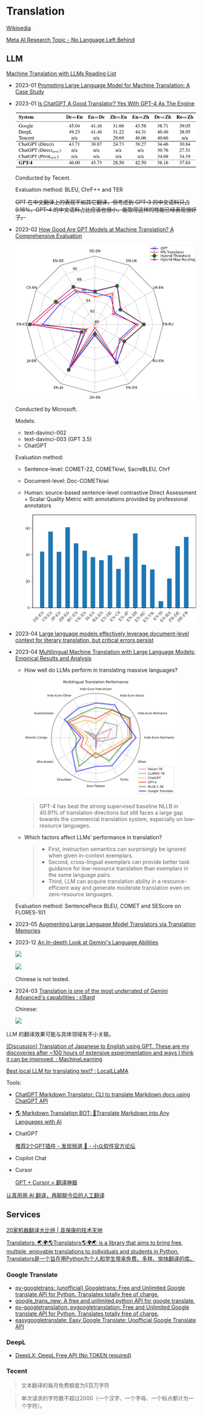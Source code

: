 # Translation
[Wikipedia](https://en.wikipedia.org/wiki/Machine_translation)

[Meta AI Research Topic - No Language Left Behind](https://ai.meta.com/research/no-language-left-behind/)

## LLM
[Machine Translation with LLMs Reading List](https://github.com/hsing-wang/Awesome-LLM-MT)

- 2023-01 [Prompting Large Language Model for Machine Translation: A Case Study](https://arxiv.org/abs/2301.07069)

- 2023-01 [Is ChatGPT A Good Translator? Yes With GPT-4 As The Engine](https://arxiv.org/abs/2301.08745)

  ![](images/README/2301.08745.png)

  Conducted by Tecent.

  Evaluation method: BLEU, ChrF++ and TER

  ~~GPT 在中文翻译上的表现不如其它翻译，但考虑到 GPT-3 的中文语料只占 0.16%，GPT-4 的中文语料占比应该也很小，能取得这样的性能已经表现很好了。~~

- 2023-02 [How Good Are GPT Models at Machine Translation? A Comprehensive Evaluation](https://arxiv.org/abs/2302.09210)

  ![](images/README/2302.09210.png)

  Conducted by Microsoft.

  Models:
  - text-davinci-002
  - text-davinci-003 (GPT 3.5)
  - ChatGPT

  Evaluation method:
  - Sentence-level: COMET-22, COMETkiwi, SacreBLEU, Chrf
  - Document-level: Doc-COMETkiwi
  - Human: source-based sentence-level contrastive Direct Assessment + Scalar Quality Metric with annotations provided by professional annotators

    ![GPT Win Rates (%) based on Item Scores per language pair.](images/README/2302.09210-human.png)

- 2023-04 [Large language models effectively leverage document-level context for literary translation, but critical errors persist](https://arxiv.org/abs/2304.03245)

- 2023-04 [Multilingual Machine Translation with Large Language Models: Empirical Results and Analysis](https://arxiv.org/abs/2304.04675)

  - How well do LLMs perform in translating massive languages?

    ![](images/README/2304.04675.png)

    > GPT-4 has beat the strong supervised baseline NLLB in 40.91% of translation directions but still faces a large gap towards the commercial translation system, especially on low-resource languages.

  - Which factors affect LLMs’ performance in translation?
  
    > - First, instruction semantics can surprisingly be ignored when given in-context exemplars.
    > - Second, cross-lingual exemplars can provide better task guidance for low-resource translation than exemplars in the same language pairs.
    > - Third, LLM can acquire translation ability in a resource-efficient way and generate moderate translation even on zero-resource languages.

  Evaluation method: SentencePiece BLEU, COMET and SEScore on FLORES-101

- 2023-05 [Augmenting Large Language Model Translators via Translation Memories](https://arxiv.org/abs/2305.17367)

- 2023-12 [An In-depth Look at Gemini's Language Abilities](https://arxiv.org/abs/2312.11444v2)

  ![](https://arxiv.org/html/2312.11444v2/extracted/5315019/figures/mt_bubble_final_sb.png)

  ![](https://arxiv.org/html/2312.11444v2/extracted/5315019/figures/mt_bubble_final_zero_sb.png)

  Chinese is not tested.

- 2024-03 [Translation is one of the most underrated of Gemini Advanced's capabilities : r/Bard](https://www.reddit.com/r/Bard/comments/1b8svx4/translation_is_one_of_the_most_underrated_of/)

  Chinese:

  ![](https://preview.redd.it/translation-is-one-of-the-most-underrated-of-gemini-v0-3np0qo9kpwmc1.jpeg?width=1984&format=pjpg&auto=webp&s=3538d34288ae249db5af827eca99d4178233e8a7)

LLM 的翻译效果可能与具体领域有不小关联。

[\[Discussion\] Translation of Japanese to English using GPT. These are my discoveries after ~100 hours of extensive experimentation and ways I think it can be improved. : MachineLearning](https://www.reddit.com/r/MachineLearning/comments/12pqqg6/discussion_translation_of_japanese_to_english/)

[Best local LLM for translating text? : LocalLLaMA](https://www.reddit.com/r/LocalLLaMA/comments/12o25ca/best_local_llm_for_translating_text/)

Tools:
- [ChatGPT Markdown Translator: CLI to translate Markdown docs using ChatGPT API](https://github.com/smikitky/chatgpt-md-translator)
- [🌎 Markdown Translation BOT: 💬Translate Markdown into Any Languages with AI](https://github.com/3ru/gpt-translate)
- ChatGPT

  [推荐2个GPT插件 - 发现频道 🔎 - 小众软件官方论坛](https://meta.appinn.net/t/topic/45964)
- Copilot Chat
- Cursor

  [GPT + Cursor = 翻译神器](https://iriszhang.club/gpt-cursor)

[认真用用 AI 翻译，再聊聊今后的人工翻译](https://mp.weixin.qq.com/s/Qi7iUUoNw_1bW9JTXyvakQ)

## Services
[20家机器翻译大比拼 | 袁保康的技术天地](https://kangear.github.io/cloud/2022/03/18/cloud-translate-price.html)

[Translators: 🌏🌍🌎Translators🌎🌍🌏 is a library that aims to bring free, multiple, enjoyable translations to individuals and students in Python. Translators是一个旨在用Python为个人和学生带来免费、多样、愉快翻译的库。](https://github.com/UlionTse/translators)

### Google Translate
- [py-googletrans: (unofficial) Googletrans: Free and Unlimited Google translate API for Python. Translates totally free of charge.](https://github.com/ssut/py-googletrans)
- [google\_trans\_new: A free and unlimited python API for google translate.](https://github.com/lushan88a/google_trans_new)
- [py-googletranslation: pygoogletranslation: Free and Unlimited Google translate API for Python. Translates totally free of charge.](https://github.com/Saravananslb/py-googletranslation)
- [easygoogletranslate: Easy Google Translate: Unofficial Google Translate API](https://github.com/ahmeterenodaci/easygoogletranslate)

### DeepL
- [DeepLX: DeepL Free API (No TOKEN required)](https://github.com/OwO-Network/DeepLX)

### Tecent
> 文本翻译的每月免费额度为5百万字符

> 单次请求的字符数不超过2000（一个汉字、一个字母、一个标点都计为一个字符）。